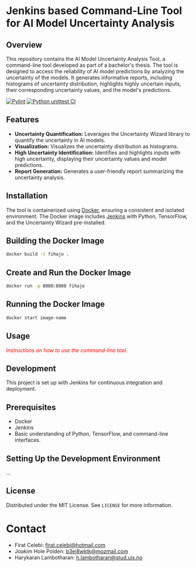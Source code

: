 # Jenkins based Command-Line Tool for AI Model Uncertainty Analysis

## Overview 

This repository contains the AI Model Uncertainty Analysis Tool, a command-line tool developed as part of a bachelor's thesis. The tool is designed to access the reliability of AI model predictions by analyzing the uncertainty of the models. It generates informative reports, including histograms of uncertainty distribution, highlights highly uncertain inputs, their corresponding uncertainty values, and the model's predictions. 

[![Pylint](https://github.com/mrfratti/fihajo/actions/workflows/pylint.yml/badge.svg)](https://github.com/mrfratti/fihajo/actions/workflows/pylint.yml)
[![Python unittest CI](https://github.com/mrfratti/fihajo/actions/workflows/python-test.yml/badge.svg)](https://github.com/mrfratti/fihajo/actions/workflows/python-test.yml)
## Features 

- **Uncertainty Quantification:** Leverages the Uncertainty Wizard library to quantify the uncertainty in AI models.
- **Visualization:** Visualizes the uncertainty distribution as histograms.
- **High Uncertainty Identification:** Identifies and highlights inputs with high uncertainty, displaying their uncertainty values and model predictions.
- **Report Generation:** Generates a user-friendly report summarizing the uncertainty analysis.

## Installation

The tool is containerized using [Docker](https://www.docker.com), ensuring a consistent and isolated environment. The Docker image includes [Jenkins](https://www.jenkins.io) with Python, TensorFlow, and the Uncertainty Wizard pre-installed.


## Building the Docker Image 
```bash
docker build -t fihajo .
```
## Create and Run the Docker Image
```bash
docker run -p 8080:8080 fihajo
```
## Running the Docker Image
```bash
docker start image-name
```
## Usage 

<span style="color:red;font-style:italic">Instructions on how to use the command-line tool.</span>

## Development

This project is set up with Jenkins for continuous integration and deployment. 


## Prerequisites 

- Docker
- Jenkins
- Basic understanding of Python, TensorFlow, and command-line interfaces.


## Setting Up the Development Environment

...

## License

Distributed under the MIT License. See `LICENSE` for more information. 

# Contact

- Firat Celebi: firat.celebi@hotmail.com
- Joakim Hole Polden: b3ej8wktk@mozmail.com
- Harykaran Lambotharan: h.lambotharan@stud.uis.no
